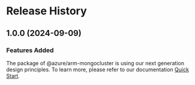 # Release History
    
## 1.0.0 (2024-09-09)

### Features Added

The package of @azure/arm-mongocluster is using our next generation design principles. To learn more, please refer to our documentation [Quick Start](https://aka.ms/azsdk/js/mgmt/quickstart).

